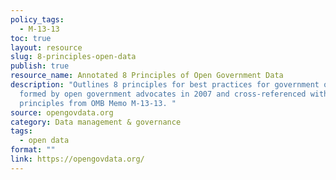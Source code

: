 ```yaml
---
policy_tags:
  - M-13-13
toc: true
layout: resource
slug: 8-principles-open-data
publish: true
resource_name: Annotated 8 Principles of Open Government Data
description: "Outlines 8 principles for best practices for government open data,
  formed by open government advocates in 2007 and cross-referenced with
  principles from OMB Memo M-13-13. "
source: opengovdata.org
category: Data management & governance
tags:
  - open data
format: ""
link: https://opengovdata.org/
---
```

